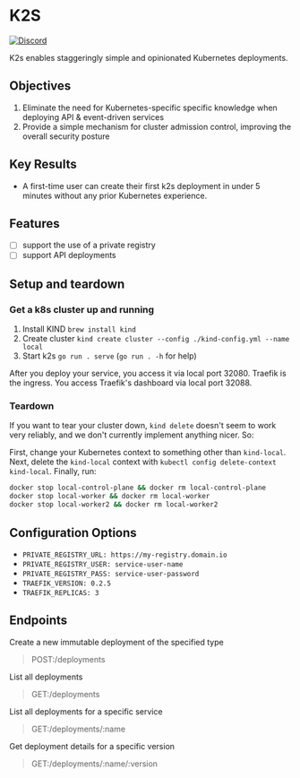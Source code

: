# K2S

[![Discord](https://badgen.net/badge/icon/discord?icon=discord&label)](https://discord.com/channels/929003936709509160/1038103432378187776)

K2s enables staggeringly simple and opinionated Kubernetes deployments.

## Objectives

1. Eliminate the need for Kubernetes-specific specific knowledge when deploying API & event-driven services
2. Provide a simple mechanism for cluster admission control, improving the overall security posture

## Key Results

- A first-time user can create their first k2s deployment in under 5 minutes without any prior Kubernetes experience.

## Features

- [ ] support the use of a private registry
- [ ] support API deployments

## Setup and teardown

### Get a k8s cluster up and running

1. Install KIND `brew install kind`
2. Create cluster `kind create cluster --config ./kind-config.yml --name local`
3. Start k2s `go run . serve` (`go run . -h` for help)

After you deploy your service, you access it via local port 32080. Traefik is the ingress. You access Traefik's dashboard via local port 32088.

### Teardown

If you want to tear your cluster down, `kind delete` doesn't seem to work very reliably, and we don't currently implement anything nicer. So:

First, change your Kubernetes context to something other than `kind-local`. Next, delete the `kind-local` context with `kubectl config delete-context kind-local`. Finally, run:

```sh
docker stop local-control-plane && docker rm local-control-plane
docker stop local-worker && docker rm local-worker
docker stop local-worker2 && docker rm local-worker2
```

## Configuration Options

- `PRIVATE_REGISTRY_URL: https://my-registry.domain.io`
- `PRIVATE_REGISTRY_USER: service-user-name`
- `PRIVATE_REGISTRY_PASS: service-user-password`
- `TRAEFIK_VERSION: 0.2.5`
- `TRAEFIK_REPLICAS: 3`

## Endpoints

Create a new immutable deployment of the specified type

> POST:/deployments

List all deployments

> GET:/deployments

List all deployments for a specific service

> GET:/deployments/:name

Get deployment details for a specific version

> GET:/deployments/:name/:version
